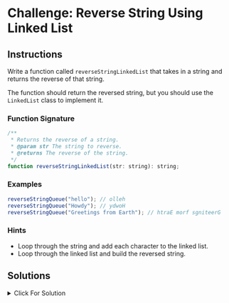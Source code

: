 # Challenge: Reverse String Using Linked List

## Instructions

Write a function called `reverseStringLinkedList` that takes in a string and returns the reverse of that string.

The function should return the reversed string, but you should use the `LinkedList` class to implement it.

### Function Signature

```js
/**
 * Returns the reverse of a string.
 * @param str The string to reverse.
 * @returns The reverse of the string.
 */
function reverseStringLinkedList(str: string): string;
```

### Examples

```js
reverseStringQueue("hello"); // olleh
reverseStringQueue("Howdy"); // ydwoH
reverseStringQueue("Greetings from Earth"); // htraE morf sgniteerG
```

### Hints

- Loop through the string and add each character to the linked list.
- Loop through the linked list and build the reversed string.

## Solutions

<details markdown="1">
  <summary>Click For Solution</summary>

```js
export function reverseStringLinkedList(str: string): string {
  const list = new LinkedList();

  for (let i = str.length - 1; i >= 0; i--) {
    list.add(str[i]);
  }

  let reversedString = '';
  let current = list.head;

  while (current !== undefined) {
    reversedString += current.data;
    current = current.next;
  }

  return reversedString;
}
```

### Explanation

- Initialize a new `LinkedList` instance.
- Iterate through the string and add each character to the linked list.
- Initialize a variable called `reversedString` and set it to an empty string and a variable called `current` and set it to the head of the linked list.
- Iterate through the linked list and build the reversed string by adding each node's data to the `reversedString` variable and then setting `current` to the next node.
- Return the `reversedString` variable.

</details>
